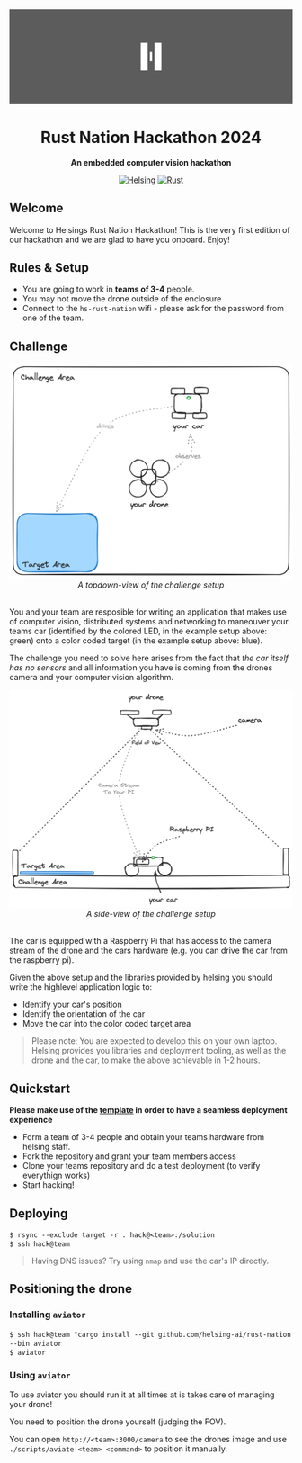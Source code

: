 <!-- markdownlint-disable-next-line -->
<div align="center">

<img src="./assets/banner.png" onerror="this.style.display='none'" />

<br/>

# Rust Nation Hackathon 2024

**An embedded computer vision hackathon**

[![Helsing](https://img.shields.io/badge/helsing-hosted-black.svg)](https://helsing.ai)
[![Rust](https://img.shields.io/static/v1?message=nation&color=000000&logo=Rust&logoColor=FFFFFF&label=rust)](https://rustnationuk.com)

</div>

## Welcome

Welcome to Helsings Rust Nation Hackathon! This is the very first edition of
our hackathon and we are glad to have you onboard. Enjoy!

## Rules & Setup

- You are going to work in **teams of 3-4** people.
- You may not move the drone outside of the enclosure
- Connect to the `hs-rust-nation` wifi - please ask for the password from one of the team.

## Challenge

<div align="center">
    <img src="./assets/top.png" width="512" onerror="this.style.display='none'" />
    <br>
    <em>A topdown-view of the challenge setup</em>
</div>

<br>

You and your team are resposible for writing an application that makes use of
computer vision, distributed systems and networking to maneouver your teams car
(identified by the colored LED, in the example setup above: green) onto a color
coded target (in the example setup above: blue).

The challenge you need to solve here arises from the fact that *the car itself
has no sensors* and all information you have is coming from the drones camera
and your computer vision algorithm.

<div align="center">
    <img src="./assets/side.png" width="512" onerror="this.style.display='none'" />
    <br>
    <em>A side-view of the challenge setup</em>
</div>

<br>

The car is equipped with a Raspberry Pi that has access to the camera stream of
the drone and the cars hardware (e.g. you can drive the car from the raspberry
pi).

Given the above setup and the libraries provided by helsing you should write
the highlevel application logic to:

- Identify your car's position
- Identify the orientation of the car
- Move the car into the color coded target area

> Please note: You are expected to develop this on your own laptop. Helsing
> provides you libraries and deployment tooling, as well as the drone and the
> car, to make the above achievable in 1-2 hours.

## Quickstart

**Please make use of the
[template](https://github.com/helsing-ai/rust-nation-starter) in order to have
a seamless deployment experience**

- Form a team of 3-4 people and obtain your teams hardware from helsing staff.
- Fork the repository and grant your team members access
- Clone your teams repository and do a test deployment (to verify everythign works)
- Start hacking!

## Deploying

```
$ rsync --exclude target -r . hack@<team>:/solution
$ ssh hack@team
```

> Having DNS issues? Try using `nmap` and use the car's IP directly.

## Positioning the drone

### Installing `aviator`

```
$ ssh hack@team "cargo install --git github.com/helsing-ai/rust-nation --bin aviator
$ aviator
```

### Using `aviator`

To use aviator you should run it at all times at is takes care of managing your drone!

You need to position the drone yourself (judging the FOV).

You can open `http://<team>:3000/camera` to see the drones image and use
`./scripts/aviate <team> <command>` to position it manually.
